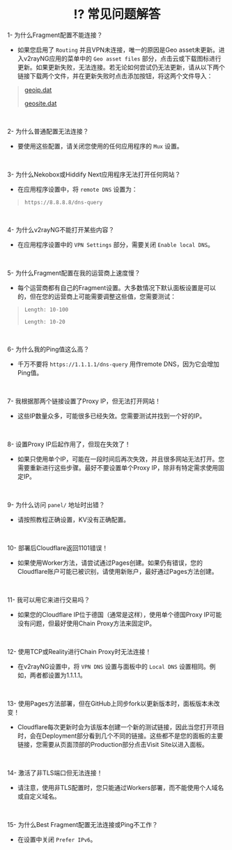 <h1 align="center">⁉️ 常见问题解答</h1>

1- 为什么Fragment配置不能连接？
- 如果您启用了 `Routing` 并且VPN未连接，唯一的原因是Geo asset未更新。进入v2rayNG应用的菜单中的 `Geo asset files` 部分，点击云或下载图标进行更新。如果更新失败，无法连接。若无论如何尝试仍无法更新，请从以下两个链接下载两个文件，并在更新失败时点击添加按钮，将这两个文件导入：
> 
>[geoip.dat](https://github.com/Loyalsoldier/v2ray-rules-dat/releases/latest/download/geoip.dat)
> 
>[geosite.dat](https://github.com/Loyalsoldier/v2ray-rules-dat/releases/latest/download/geosite.dat)
<br> 

2- 为什么普通配置无法连接？
- 要使用这些配置，请关闭您使用的任何应用程序的 `Mux` 设置。
<br>

3- 为什么Nekobox或Hiddify Next应用程序无法打开任何网站？
- 在应用程序设置中，将 `remote DNS` 设置为：
> `https://8.8.8.8/dns-query`
<br>

4- 为什么v2rayNG不能打开某些内容？
- 在应用程序设置中的 `VPN Settings` 部分，需要关闭 `Enable local DNS`。
<br>

5- 为什么Fragment配置在我的运营商上速度慢？
- 每个运营商都有自己的Fragment设置。大多数情况下默认面板设置是可以的，但在您的运营商上可能需要调整这些值，您需要测试：
> `Length: 10-100`
> 
> `Length: 10-20`
<br>

6- 为什么我的Ping值这么高？
- 千万不要将 `https://1.1.1.1/dns-query` 用作remote DNS，因为它会增加Ping值。
<br>

7- 我根据那两个链接设置了Proxy IP，但无法打开网站！
- 这些IP数量众多，可能很多已经失效。您需要测试并找到一个好的IP。
<br>

8- 设置Proxy IP后起作用了，但现在失效了！
- 如果只使用单个IP，可能在一段时间后再次失效，并且很多网站无法打开。您需要重新进行这些步骤。最好不要设置单个Proxy IP，除非有特定需求使用固定IP。
<br>

9- 为什么访问 `panel/` 地址时出错？
- 请按照教程正确设置，KV没有正确配置。
<br>

10- 部署后Cloudflare返回1101错误！
- 如果使用Worker方法，请尝试通过Pages创建。如果仍有错误，您的Cloudflare账户可能已被识别，请使用新账户，最好通过Pages方法创建。
<br>

11- 我可以用它来进行交易吗？
- 如果您的Cloudflare IP位于德国（通常是这样），使用单个德国Proxy IP可能没有问题，但最好使用Chain Proxy方法来固定IP。
<br>

12- 使用TCP或Reality进行Chain Proxy时无法连接！
- 在v2rayNG设置中，将 `VPN DNS` 设置与面板中的 `Local DNS` 设置相同。例如，两者都设置为1.1.1.1。
<br>

13- 使用Pages方法部署，但在GitHub上同步fork以更新版本时，面板版本未改变！
- Cloudflare每次更新时会为该版本创建一个新的测试链接，因此当您打开项目时，会在Deployment部分看到几个不同的链接。这些都不是您的面板的主要链接，您需要从页面顶部的Production部分点击Visit Site以进入面板。
<br>

14- 激活了非TLS端口但无法连接！
- 请注意，使用非TLS配置时，您只能通过Workers部署，而不能使用个人域名或自定义域名。
<br>

15- 为什么Best Fragment配置无法连接或Ping不工作？
- 在设置中关闭 `Prefer IPv6`。
